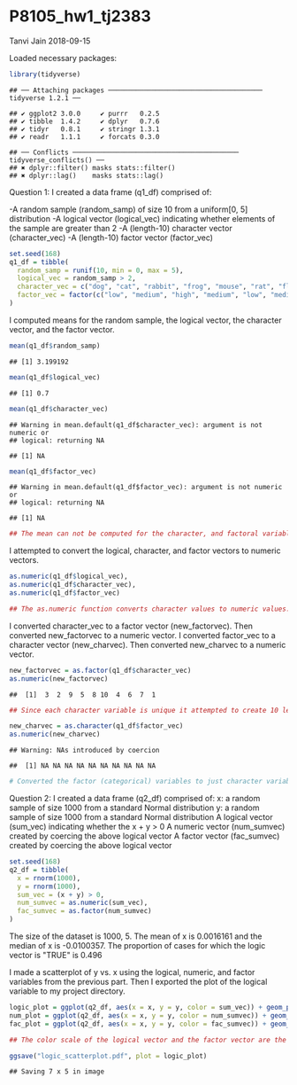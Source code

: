 P8105\_hw1\_tj2383
================
Tanvi Jain
2018-09-15

Loaded necessary packages:

``` r
library(tidyverse)
```

    ## ── Attaching packages ─────────────────────────────────────── tidyverse 1.2.1 ──

    ## ✔ ggplot2 3.0.0     ✔ purrr   0.2.5
    ## ✔ tibble  1.4.2     ✔ dplyr   0.7.6
    ## ✔ tidyr   0.8.1     ✔ stringr 1.3.1
    ## ✔ readr   1.1.1     ✔ forcats 0.3.0

    ## ── Conflicts ────────────────────────────────────────── tidyverse_conflicts() ──
    ## ✖ dplyr::filter() masks stats::filter()
    ## ✖ dplyr::lag()    masks stats::lag()

Question 1: I created a data frame (q1\_df) comprised of:

-A random sample (random\_samp) of size 10 from a uniform\[0, 5\] distribution -A logical vector (logical\_vec) indicating whether elements of the sample are greater than 2 -A (length-10) character vector (character\_vec) -A (length-10) factor vector (factor\_vec)

``` r
set.seed(168)
q1_df = tibble(
  random_samp = runif(10, min = 0, max = 5),
  logical_vec = random_samp > 2,
  character_vec = c("dog", "cat", "rabbit", "frog", "mouse", "rat", "fly", "hippo", "horse", "bird"),
  factor_vec = factor(c("low", "medium", "high", "medium", "low", "medium", "high", "low", "low", "high"))
)
```

I computed means for the random sample, the logical vector, the character vector, and the factor vector.

``` r
mean(q1_df$random_samp)
```

    ## [1] 3.199192

``` r
mean(q1_df$logical_vec)
```

    ## [1] 0.7

``` r
mean(q1_df$character_vec)
```

    ## Warning in mean.default(q1_df$character_vec): argument is not numeric or
    ## logical: returning NA

    ## [1] NA

``` r
mean(q1_df$factor_vec)
```

    ## Warning in mean.default(q1_df$factor_vec): argument is not numeric or
    ## logical: returning NA

    ## [1] NA

``` r
## The mean can not be computed for the character, and factoral variables because the values are not numeric/integers. The mean was calculated for the random_samp of uniform distribution and the logical_vec.
```

I attempted to convert the logical, character, and factor vectors to numeric vectors.

``` r
as.numeric(q1_df$logical_vec),
as.numeric(q1_df$character_vec),
as.numeric(q1_df$factor_vec)

## The as.numeric function converts character values to numeric values. In the logical vector, 0 is FALSE and 1 is TRUE. In the factor vector, 2 is Low, 3 is Medium, and 1 is High. Numeric values cannot be assigned to a character variable.
```

I converted character\_vec to a factor vector (new\_factorvec). Then converted new\_factorvec to a numeric vector. I converted factor\_vec to a character vector (new\_charvec). Then converted new\_charvec to a numeric vector.

``` r
new_factorvec = as.factor(q1_df$character_vec)
as.numeric(new_factorvec)
```

    ##  [1]  3  2  9  5  8 10  4  6  7  1

``` r
## Since each character variable is unique it attempted to create 10 levels when converting to the factor (categorical) variables. Assigned random numbers to the 10 level factor (categorical) variable.

new_charvec = as.character(q1_df$factor_vec)
as.numeric(new_charvec)
```

    ## Warning: NAs introduced by coercion

    ##  [1] NA NA NA NA NA NA NA NA NA NA

``` r
# Converted the factor (categorical) variables to just character variables, as in, did not distinguish the levels. But could not convert from character to nueric because those numeric/integer values cannot be assigned to character variables.
```

Question 2: I created a data frame (q2\_df) comprised of: x: a random sample of size 1000 from a standard Normal distribution y: a random sample of size 1000 from a standard Normal distribution A logical vector (sum\_vec) indicating whether the x + y &gt; 0 A numeric vector (num\_sumvec) created by coercing the above logical vector A factor vector (fac\_sumvec) created by coercing the above logical vector

``` r
set.seed(168)
q2_df = tibble(
  x = rnorm(1000),
  y = rnorm(1000),
  sum_vec = (x + y) > 0,
  num_sumvec = as.numeric(sum_vec),
  fac_sumvec = as.factor(num_sumvec)
)
```

The size of the dataset is 1000, 5. The mean of x is 0.0016161 and the median of x is -0.0100357. The proportion of cases for which the logic vector is "TRUE" is 0.496

I made a scatterplot of y vs. x using the logical, numeric, and factor variables from the previous part. Then I exported the plot of the logical variable to my project directory.

``` r
logic_plot = ggplot(q2_df, aes(x = x, y = y, color = sum_vec)) + geom_point()
num_plot = ggplot(q2_df, aes(x = x, y = y, color = num_sumvec)) + geom_point()
fac_plot = ggplot(q2_df, aes(x = x, y = y, color = fac_sumvec)) + geom_point()

## The color scale of the logical vector and the factor vector are the same, red for FALSE or 0 and blue for TRUE or 1. The color scale of the numeric vector is a gradient that represents the different numeric values with different shades of blue.

ggsave("logic_scatterplot.pdf", plot = logic_plot)
```

    ## Saving 7 x 5 in image

